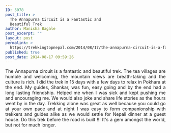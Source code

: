 ```yaml
---
ID: 5078
post_title: >
  The Annapurna Circuit is a Fantastic and
  Beautiful Trek
author: Manisha Bagale
post_excerpt: ""
layout: post
permalink: >
  https://trekkingtopnepal.com/2014/08/17/the-annapurna-circuit-is-a-fantastic-and-beautiful-trek/
published: true
post_date: 2014-08-17 09:59:26
---
```

<p style="text-align: justify;">The Annapurna circuit is a fantastic and beautiful trek. The tea villages are humble and welcoming, the mountain views are breath-taking and the culture is rich. I did the trek in 15 days with a few days to relax in Pokhara at the end. My guides, Shankar, was fun, easy going and by the end had a long lasting friendship. Helped me when I was sick and kept pushing me and encouraging me. We would also joke and share life stories as the hours went by in the day. Trekking alone was great as well because you could go at your own pace and at night I was easy to form companionship with trekkers and guides alike as we would settle for Nepali dinner at a guest house. Do this trek before the road is built !!! It's a gem amongst the world, but not for much longer.</p>